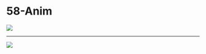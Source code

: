 # 58-Anim


![](file:///Users/apple/Desktop/Library/LibrarypPictures/Snip20160621_10.png)


---


![](file:///Users/apple/Desktop/Library/LibrarypPictures/Snip20160621_11.png)






















